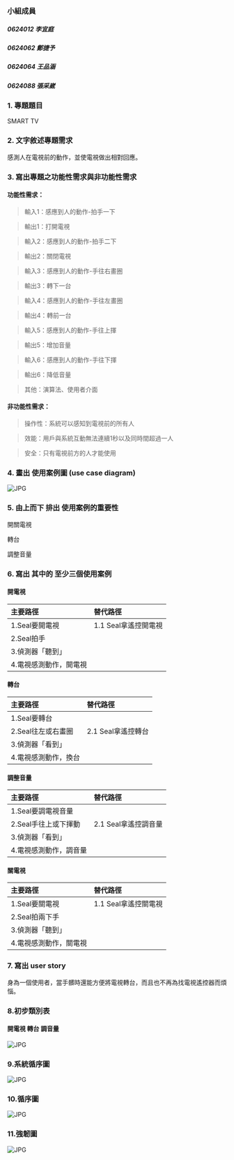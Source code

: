 ### 小組成員
##### 0624012 李宜庭

##### 0624062 鄭捷予

##### 0624064 王品涵

##### 0624088 張采崴

### 1.	專題題目
SMART TV
### 2.	文字敘述專題需求
感測人在電視前的動作，並使電視做出相對回應。
### 3.	寫出專題之功能性需求與非功能性需求
#### 功能性需求： 
>輸入1：感應到人的動作-拍手一下 

>輸出1：打開電視 

>輸入2：感應到人的動作-拍手二下 

>輸出2：關閉電視 

>輸入3：感應到人的動作-手往右畫圈 

>輸出3：轉下一台 

>輸入4：感應到人的動作-手往左畫圈 

>輸出4：轉前一台 

>輸入5：感應到人的動作-手往上揮 

>輸出5：增加音量 

>輸入6：感應到人的動作-手往下揮 

>輸出6：降低音量 

>其他：演算法、使用者介面 

#### 非功能性需求： 

>操作性：系統可以感知到電視前的所有人 

>效能：用戶與系統互動無法連續1秒以及同時間超過一人

>安全：只有電視前方的人才能使用

### 4.	畫出 使用案例圖 (use case diagram)
![JPG](使用案例圖1114_01.jpg "案例圖")
### 5.	由上而下 排出 使用案例的重要性
開關電視

轉台

調整音量

### 6. 寫出 其中的 至少三個使用案例
#### 開電視

|    主要路徑  |    替代路徑        |
|:------------|:------------      |                 
|1.Seal要開電視|1.1 Seal拿遙控開電視|
|2.Seal拍手    |                   |
|3.偵測器「聽到」|                 |
|4.電視感測動作，開電視|             |

#### 轉台

|    主要路徑  |    替代路徑        |
|:------------|:------------      |
|1.Seal要轉台|                   |
|2.Seal往左或右畫圈|2.1 Seal拿遙控轉台|
|3.偵測器「看到」|                 |
|4.電視感測動作，換台|             |

#### 調整音量

|    主要路徑  |    替代路徑        |
|:------------|:------------      |
|1.Seal要調電視音量|                   |
|2.Seal手往上或下揮動|2.1 Seal拿遙控調音量|
|3.偵測器「看到」|                 |
|4.電視感測動作，調音量|             |

#### 關電視

|    主要路徑  |    替代路徑        |
|:------------|:------------      |             
|1.Seal要關電視|1.1 Seal拿遙控關電視|
|2.Seal拍兩下手    |                   |
|3.偵測器「聽到」|                 |
|4.電視感測動作，關電視|             |

### 7. 寫出 user story 

身為一個使用者，當手髒時還能方便將電視轉台，而且也不再為找電視遙控器而煩惱。

### 8.初步類別表
#### 開電視  轉台  調音量
![JPG](初步類別圖1031.jpg "類別表")

### 9.系統循序圖
![JPG](系統循序圖new.jpg "系統循序圖")

### 10.循序圖
![JPG](循序圖1031.jpg "循序圖")

### 11.強韌圖
![JPG](強韌圖.jpg "強韌圖")

